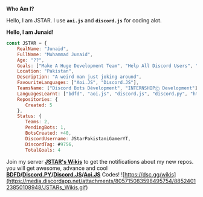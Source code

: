 **Who Am I?**

Hello, I am JSTAR. I use **`aoi.js`** and **`discord.js`** for coding alot.

**Hello, I am Junaid!**

```javascript
const JSTAR = {
    RealName: "Junaid",
    FullName: "Muhammad Junaid",
    Age: "??",
    Goals: ["Make A Huge Development Team", "Help All Discord Users", "Make +100 Custom Bots For Free", "Help New Ones"],
    Location: "Pakistan",
    Description: "A weird man just joking around",
    FavouriteLanguages: ["Aoi.JS", "Discord.JS"],
    TeamsName: ["Discord Bots Dévelopment", "INTERNSHIPⒸ︎ Development"],
    LanguagesLearnt: ["bdfd", "aoi.js", "discord.js", "discord.py", "html", "css"]
    Repositories: {
       Created: 5
    },
    Status: {
       Teams: 2,
       PendingBots: 1,
       BotsCreated: +40,
       DiscordUsername: JStarPakistaniGamerYT,
       DiscordTag: #9756,
       TotalGoals: 4
```

Join my server **[JSTAR's Wikis](https://dsc.gg/wikis)** to get the notifications about my new repos. you will get awesome, advance and cool **[BDFD](https://botdesignerdiscord.com/)/[Discord.PY](https://www.python.org/)/[Discord.JS](https://discord.js.org/)/[Aoi.JS](https://aoi.leref.ga)** Codes!
![https://dsc.gg/wikis](https://media.discordapp.net/attachments/805715083598495754/885240123850108948/JSTARs_Wikis.gif)
